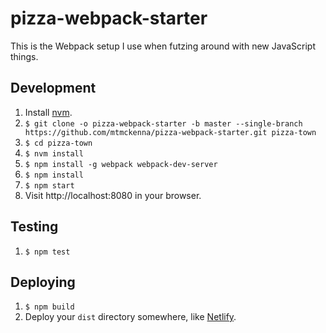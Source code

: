 # pizza-webpack-starter
This is the Webpack setup I use when futzing around with new JavaScript things.

## Development
1. Install [nvm](https://github.com/creationix/nvm).
1. ```$ git clone -o pizza-webpack-starter -b master --single-branch https://github.com/mtmckenna/pizza-webpack-starter.git pizza-town```
1. `$ cd pizza-town`
1. `$ nvm install`
2. `$ npm install -g webpack webpack-dev-server`
1. `$ npm install`
1. `$ npm start`
1. Visit http://localhost:8080 in your browser.

## Testing
1. `$ npm test`

## Deploying
1. `$ npm build`
1. Deploy your `dist` directory somewhere, like [Netlify](https://netlify.com).
